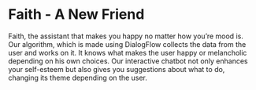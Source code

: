 # Faith - A New Friend

Faith, the assistant that makes you happy no matter how you’re mood is. Our algorithm, which is made using DialogFlow collects the data from the user and works on it. It knows what makes the user happy or melancholic depending on his own choices. Our interactive chatbot not only enhances your self-esteem but also gives you suggestions about what to do, changing its theme depending on the user.
